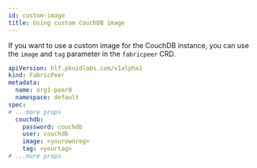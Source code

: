 ```yaml
---
id: custom-image
title: Using custom CouchDB image
---
```



If you want to use a custom image for the CouchDB instance, you can use the `image` and `tag` parameter in the `fabricpeer` CRD.
```yaml
apiVersion: hlf.pkuidlabs.com/v1alpha1
kind: FabricPeer
metadata:
  name: org1-peer0
  namespace: default
spec:
# ...more props
  couchdb:
    password: couchdb
    user: couchdb
    image: <yourownreg>
    tag: <yourtag>
# ...more props
```
